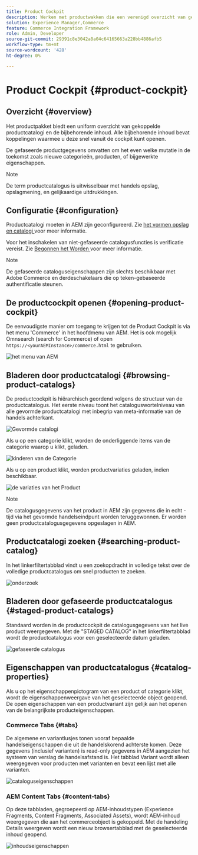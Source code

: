 ```yaml
---
title: Product Cockpit
description: Werken met productwakken die een verenigd overzicht van gekoppelde productcatalogi en bijbehorende inhoud bieden.
solution: Experience Manager,Commerce
feature: Commerce Integration Framework
role: Admin, Developer
source-git-commit: 29391c8e3042a8a04c64165663a228bb4886afb5
workflow-type: tm+mt
source-wordcount: '428'
ht-degree: 0%

---
```


# Product Cockpit {#product-cockpit}

## Overzicht {#overview}

Het productpakket biedt een uniform overzicht van gekoppelde productcatalogi en de bijbehorende inhoud. Alle bijbehorende inhoud bevat koppelingen waarmee u deze snel vanuit de cockpit kunt openen.

De gefaseerde productgegevens omvatten om het even welke mutatie in de toekomst zoals nieuwe categorieën, producten, of bijgewerkte eigenschappen.

>[!NOTE]
>
>De term productcatalogus is uitwisselbaar met handels opslag, opslagmening, en gelijkaardige uitdrukkingen.

## Configuratie {#configuration}

Productcatalogi moeten in AEM zijn geconfigureerd. Zie [ het vormen opslag en catalogi ](/help/commerce/cif/getting-started.md#catalog) voor meer informatie.

Voor het inschakelen van niet-gefaseerde catalogusfuncties is verificatie vereist. Zie [ Begonnen het Worden ](/help/commerce/cif/getting-started.md) voor meer informatie.

>[!NOTE]
>
>De gefaseerde cataloguseigenschappen zijn slechts beschikbaar met Adobe Commerce en derdeschakelaars die op teken-gebaseerde authentificatie steunen.

## De productcockpit openen {#opening-product-cockpit}

De eenvoudigste manier om toegang te krijgen tot de Product Cockpit is via het menu &#39;Commerce&#39; in het hoofdmenu van AEM. Het is ook mogelijk Omnsearch (search for Commerce) of open `https://<yourAEMInstance>/commerce.html` te gebruiken.

![ het menu van AEM ](/help/commerce/cif/assets/aem-menu.png)

## Bladeren door productcatalogi {#browsing-product-catalogs}

De productcockpit is hiërarchisch geordend volgens de structuur van de productcatalogus. Het eerste niveau toont het cataloguswortelniveau van alle gevormde productcatalogi met inbegrip van meta-informatie van de handels achterkant.

![ Gevormde catalogi ](/help/commerce/cif/assets/catalog-overview.png)

Als u op een categorie klikt, worden de onderliggende items van de categorie waarop u klikt, geladen.

![ kinderen van de Categorie ](/help/commerce/cif/assets/catalog-category-children.png)

Als u op een product klikt, worden productvariaties geladen, indien beschikbaar.

![ de variaties van het Product ](/help/commerce/cif/assets/catalog-product-variation.png)

>[!NOTE]
>
>De catalogusgegevens van het product in AEM zijn gegevens die in echt - tijd via het gevormde handelseindpunt worden teruggewonnen. Er worden geen productcatalogusgegevens opgeslagen in AEM.

## Productcatalogi zoeken {#searching-product-catalog}

In het linkerfiltertabblad vindt u een zoekopdracht in volledige tekst over de volledige productcatalogus om snel producten te zoeken.

![ onderzoek ](/help/commerce/cif/assets/search-cockpit.png)

## Bladeren door gefaseerde productcatalogus {#staged-product-catalogs}

Standaard worden in de productcockpit de catalogusgegevens van het live product weergegeven. Met de &quot;STAGED CATALOG&quot; in het linkerfiltertabblad wordt de productcatalogus voor een geselecteerde datum geladen.

![ gefaseerde catalogus ](/help/commerce/cif/assets/staged-cockpit.png)

## Eigenschappen van productcatalogus {#catalog-properties}

Als u op het eigenschappenpictogram van een product of categorie klikt, wordt de eigenschappenweergave van het geselecteerde object geopend. De open eigenschappen van een productvariant zijn gelijk aan het openen van de belangrijkste producteigenschappen.

### Commerce Tabs {#tabs}

De algemene en variantlusjes tonen vooraf bepaalde handelseigenschappen die uit de handelskorend achterste komen. Deze gegevens (inclusief varianten) is read-only gegevens in AEM aangezien het systeem van verslag de handelsafstand is. Het tabblad Variant wordt alleen weergegeven voor producten met varianten en bevat een lijst met alle varianten.

![ cataloguseigenschappen ](/help/commerce/cif/assets/catalog-properties.png)

### AEM Content Tabs {#content-tabs}

Op deze tabbladen, gegroepeerd op AEM-inhoudstypen (Experience Fragments, Content Fragments, Associated Assets), wordt AEM-inhoud weergegeven die aan het commerceobject is gekoppeld. Met de handeling Details weergeven wordt een nieuw browsertabblad met de geselecteerde inhoud geopend.

![ inhoudseigenschappen ](/help/commerce/cif/assets/content-properties.png)
